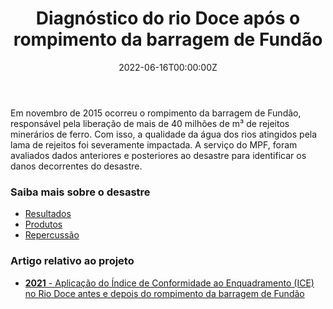 ﻿---
date: "2022-06-16T00:00:00Z"
external_link: ""
image:
  caption: Lactec
  focal_point: "Center"
  placement: 1
links:
- icon: magnifying-glass
  icon_pack: fas
  name: Saiba mais sobre o desastre
  url: http://diagnostico-riodoce.lactec.org.br/#/
- icon: book-open
  icon_pack: fas
  name: Produtos
  url: http://www.mpf.mp.br/grandes-casos/caso-samarco/atuacao-do-mpf/pareceres-e-relatorios/instituto-lactec
- icon: bullhorn
  icon_pack: fas
  name: Repercussão
  url: https://valor.globo.com/brasil/noticia/2021/11/03/danos-causados-por-desastre-na-barragem-samarco-em-mariana-podem-alcancar-r-60-bilhoes-aponta-estudo.ghtml

summary: 
tags:
- Qualidade da água
- Diagnóstico ambiental
- Estatística
- Análise de dados
- Lactec
title: Diagnóstico do rio Doce após o rompimento da barragem de Fundão
url_code: ""
url_pdf: ""
url_slides: ""
url_video: ""


show_date: false
share: false
profile: true
pager: false
---

Em novembro de 2015 ocorreu o rompimento da barragem de Fundão, responsável pela liberação de mais de 40 milhões de m³ de rejeitos minerários de ferro. Com isso, a qualidade da água dos rios atingidos pela lama de rejeitos foi severamente impactada. A serviço do MPF, foram avaliados dados anteriores e posteriores ao desastre para identificar os danos decorrentes do desastre. 

### Saiba mais sobre o desastre
- [Resultados](http://diagnostico-riodoce.lactec.org.br/#/)
- [Produtos](http://www.mpf.mp.br/grandes-casos/caso-samarco/atuacao-do-mpf/pareceres-e-relatorios/instituto-lactec)
- [Repercussão](https://valor.globo.com/brasil/noticia/2021/11/03/danos-causados-por-desastre-na-barragem-samarco-em-mariana-podem-alcancar-r-60-bilhoes-aponta-estudo.ghtml)

### Artigo relativo ao projeto

- [**2021** - Aplicação do Índice de Conformidade ao Enquadramento (ICE) no Rio Doce antes e depois do rompimento da barragem de Fundão](../../publication/doce_sbrh_2021/)
